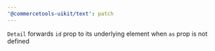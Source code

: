 ```yaml
---
'@commercetools-uikit/text': patch
---
```


`Detail` forwards `id` prop to its underlying element when `as` prop is not defined
